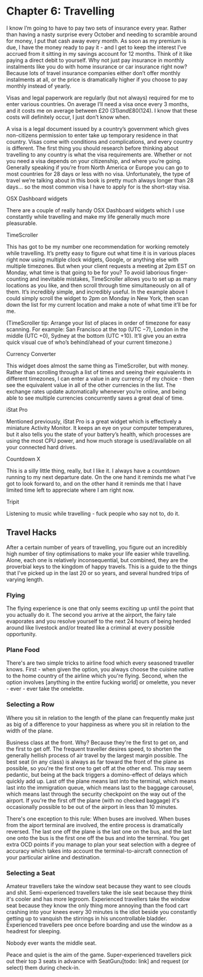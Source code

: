 # Chapter 6: Travelling

I know I’m going to have to pay two sets of insurance every year. Rather than having a nasty surprise every October and needing to scramble around for money, I put that cash away every month. As soon as my premium is due, I have the money ready to pay it - and I get to keep the interest I’ve accrued from it sitting in my savings account for 12 months. Think of it like paying a direct debit to yourself. Why not just pay insurance in monthly instalments like you do with home insurance or car insurance right now? Because lots of travel insurance companies either don’t offer monthly instalments at all, or the price is dramatically higher if you choose to pay monthly instead of yearly. 

Visas and legal paperwork are regularly (but not always) required for me to enter various countries. On average I’ll need a visa once every 3 months, and it costs me on average between £20 ($31) and £80 ($124). I know that these costs will definitely occur, I just don’t know when.

A visa is a legal document issued by a country’s government which gives non-citizens permission to enter take up temporary residence in that country. Visas come with conditions and complications, and every country is different. The first thing you should research before thinking about travelling to any country is what the visa requirements are. Whether or not you need a visa depends on your citizenship, and where you’re going.  Generally speaking if you’re from North America or Europe you can go to most countries for 28 days or less with no visa. Unfortunately, the type of travel we’re talking about in this book is pretty much always longer than 28 days… so the most common visa I have to apply for is the short-stay visa. 

OSX Dashboard widgets

There are a couple of really handy OSX Dashboard widgets which I use constantly while travelling and make my life generally much more pleasurable.

TimeScroller

This has got to be my number one recommendation for working remotely while travelling. It’s pretty easy to figure out what time it is in various places right now using multiple clock widgets, Google, or anything else with multiple timezones. But when your client requests a meeting at 2pm EST on Monday, what time is that going to be for you? To avoid laborious finger-counting and inevitable mistakes, TimeScroller allows you to set up as many locations as you like, and then scroll through time simultaneously on all of them. It’s incredibly simple, and incredibly useful. In the example above I could simply scroll the widget to 2pm on Monday in New York, then scan down the list for my current location and make a note of what time it’ll be for me.

(TimeScroller tip: Arrange your list of places in order of timezone for easy scanning. For example: San Francisco at the top (UTC −7), London in the middle (UTC +0), Sydney at the bottom (UTC +10). It’ll give you an extra quick visual cue of who’s behind/ahead of your current timezone.)

Currency Converter

This widget does almost the same thing as TimeScroller, but with money. Rather than scrolling through a list of times and seeing their equivalents in different timezones, I can enter a value in any currency of my choice - then see the equivalent value in all of the other currencies in the list. The exchange rates update automatically whenever you’re online, and being able to see multiple currencies concurrently saves a great deal of time.

iStat Pro

Mentioned previously, iStat Pro is a great widget which is effectively a miniature Activity Monitor. It keeps an eye on your computer temperatures, but it also tells you the state of your battery’s health, which processes are using the most CPU power, and how much storage is used/available on all your connected hard drives.

Countdown X

This is a silly little thing, really, but I like it. I always have a countdown running to my next departure date. On the one hand it reminds me what I’ve got to look forward to, and on the other hand it reminds me that I have limited time left to appreciate where I am right now.

Tripit

Listening to music while travelling - fuck people who say not to, do it.

## Travel Hacks

After a certain number of years of travelling, you figure out an incredibly high number of tiny optimisations to make your life easier while travelling. Alone, each one is relatively inconsequential, but combined, they are the proverbial keys to the kingdom of happy travels. This is a guide to the things that I've picked up in the last 20 or so years, and several hundred trips of varying length.

### Flying

The flying experience is one that only seems exciting up until the point that you actually do it. The second you arrive at the airport, the fairy tale evaporates and you resolve yourself to the next 24 hours of being herded around like livestock and/or treated like a criminal at every possible opportunity.

### Plane Food

There's are two simple tricks to airline food which every seasoned traveller knows. First - when given the option, you always choose the cuisine native to the home country of the airline which you're flying. Second, when the option involves [anything in the entire fucking world] or omelette, you never - ever - ever take the omelette.

### Selecting a Row

Where you sit in relation to the length of the plane can frequently make just as big of a difference to your happiness as where you sit in relation to the width of the plane.

Business class at the front. Why? Because they're the first to get on, and the first to get off. The frequent traveller desires speed, to shorten the generally hellish process of air travel by the largest margin possible. The best seat (in any class) is always as far toward the front of the plane as possible, so you're the first one to get off at the other end. This may seem pedantic, but being at the back triggers a domino-effect of delays which quickly add up. Last off the plane means last into the terminal, which means last into the immigration queue, which means last to the baggage carousel, which means last through the security checkpoint on the way out of the airport. If you're the first off the plane (with no checked baggage) it's occasionally possible to be out of the airport in less than 10 minutes.

There's one exception to this rule: When buses are involved. When buses from the aiport terminal are involved, the entire process is dramatically reversed. The last one off the plane is the last one on the bus, and the last one onto the bus is the first one off the bus and into the terminal. You get extra OCD points if you manage to plan your seat selection with a degree of accuracy which takes into account the terminal-to-aircraft connection of your particular airline and destination.

### Selecting a Seat

Amateur travellers take the window seat because they want to see clouds and shit. Semi-experienced travellers take the isle seat because they think it's cooler and has more legroom. Experienced travellers take the window seat because they know the only thing more annoying than the food cart crashing into your knees every 30 minutes is the idiot beside you constantly getting up to vanquish the stirrings in his uncontrollable bladder. Experienced travellers pee once before boarding and use the window as a headrest for sleeping.

Nobody ever wants the middle seat.

Peace and quiet is the aim of the game. Super-experienced travellers pick out their top 3 seats in advance with SeatGuru[todo: link] and request (or select) them during check-in.


























